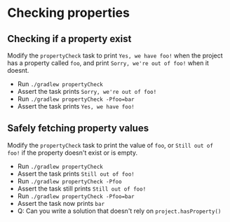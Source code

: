 # Checking properties

## Checking if a property exist

Modify the `propertyCheck` task to print `Yes, we have foo!` when the project has a property called `foo`, and print `Sorry, we're out of foo!` when it doesnt.

- Run `./gradlew propertyCheck`
- Assert the task prints `Sorry, we're out of foo!`
- Run `./gradlew propertyCheck -Pfoo=bar`
- Assert the task prints `Yes, we have foo!`

## Safely fetching property values

Modify the `propertyCheck` task to print the value of `foo`, or `Still out of foo!` if the property doesn't exist or is empty.

- Run `./gradlew propertyCheck`
- Assert the task prints `Still out of foo!`
- Run `./gradlew propertyCheck -Pfoo`
- Assert the task still prints `Still out of foo!`
- Run `./gradlew propertyCheck -Pfoo=bar`
- Assert the task now prints `bar`
- Q: Can you write a solution that doesn't rely on `project.hasProperty()`
